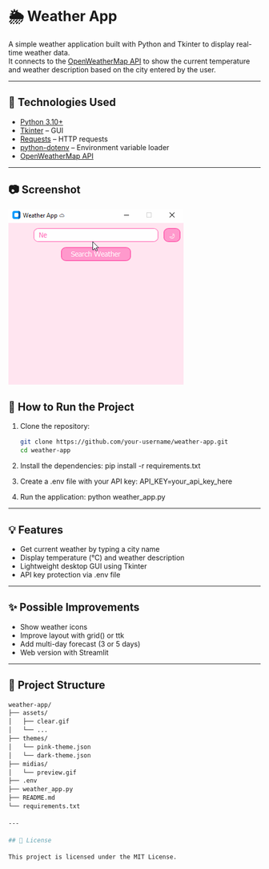 # 🌦️ Weather App

A simple weather application built with Python and Tkinter to display real-time weather data.  
It connects to the [OpenWeatherMap API](https://openweathermap.org/) to show the current temperature and weather description based on the city entered by the user.

---

## 🧰 Technologies Used

- [Python 3.10+](https://www.python.org/)
- [Tkinter](https://docs.python.org/3/library/tkinter.html) – GUI
- [Requests](https://pypi.org/project/requests/) – HTTP requests
- [python-dotenv](https://pypi.org/project/python-dotenv/) – Environment variable loader
- [OpenWeatherMap API](https://openweathermap.org/api)

---

## 📷 Screenshot

<img src="midias/preview.gif" width="350"/>

## 🚀 How to Run the Project

1. Clone the repository:
   ```bash
   git clone https://github.com/your-username/weather-app.git
   cd weather-app

2. Install the dependencies:
    pip install -r requirements.txt

3. Create a .env file with your API key:
    API_KEY=your_api_key_here

4. Run the application:
    python weather_app.py

---

## 💡 Features

- Get current weather by typing a city name
- Display temperature (°C) and weather description 
- Lightweight desktop GUI using Tkinter
- API key protection via .env file

---

## ✨ Possible Improvements

- Show weather icons
- Improve layout with grid() or ttk
- Add multi-day forecast (3 or 5 days)
- Web version with Streamlit

---

## 📁 Project Structure

```bash
weather-app/
├── assets/
│   ├── clear.gif
│   └── ...
├── themes/
│   └── pink-theme.json
│   └── dark-theme.json
├── midias/
│   └── preview.gif
├── .env
├── weather_app.py
├── README.md
└── requirements.txt

---

## 📄 License

This project is licensed under the MIT License.

